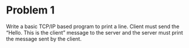 # Problem 1

Write a basic TCP/IP based program to print a line. Client must send the “Hello. This is the client” message to the server and the server must print the message sent by the client.